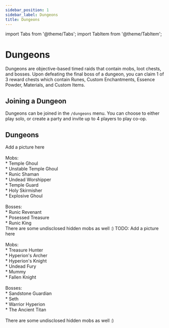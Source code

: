 ```yaml
---
sidebar_position: 1
sidebar_label: Dungeons
title: Dungeons
---
```


import Tabs from '@theme/Tabs';
import TabItem from '@theme/TabItem';

# Dungeons

Dungeons are objective-based timed raids that contain mobs, loot chests, and bosses. Upon defeating the final boss of a dungeon, you can claim 1 of 3 reward chests which contain Runes, Custom Enchantments, Essence Powder, Materials, and Custom Items.

## Joining a Dungeon

Dungeons can be joined in the `/dungeons` menu. You can choose to either play solo, or create a party and invite up to 4 players to play co-op.

## Dungeons

<Tabs>
  <TabItem value="runictemple" label="Runic Temple" default>
    Add a picture here <br />
    <br />
    Mobs: <br />
    * Temple Ghoul <br />
    * Unstable Temple Ghoul <br />
    * Runic Shaman <br />
    * Undead Worshipper <br />
    * Temple Guard <br />
    * Holy Skirmisher <br />
    * Explosive Ghoul <br />
    <br />
    Bosses: <br />
    * Runic Revenant <br />
    * Posessed Treasure <br />
    * Runic King <br />
    There are some undisclosed hidden mobs as well :)
  </TabItem>
  <TabItem value="ancientdesert" label="Ancient Desert">
    TODO: Add a picture here <br />
    <br />
    Mobs: <br />
    * Treasure Hunter <br />
    * Hyperion's Archer <br />
    * Hyperion's Knight <br />
    * Undead Fury <br />
    * Mummy <br />
    * Fallen Knight <br />
    <br />
    Bosses: <br />
    * Sandstone Guardian <br />
    * Seth <br />
    * Warrior Hyperion <br />
    * The Ancient Titan <br />
    <br />
    There are some undisclosed hidden mobs as well :) <br />
  </TabItem>
</Tabs>
